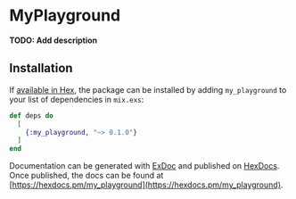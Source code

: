 # MyPlayground

**TODO: Add description**

## Installation

If [available in Hex](https://hex.pm/docs/publish), the package can be installed
by adding `my_playground` to your list of dependencies in `mix.exs`:

```elixir
def deps do
  [
    {:my_playground, "~> 0.1.0"}
  ]
end
```

Documentation can be generated with [ExDoc](https://github.com/elixir-lang/ex_doc)
and published on [HexDocs](https://hexdocs.pm). Once published, the docs can
be found at [https://hexdocs.pm/my_playground](https://hexdocs.pm/my_playground).

